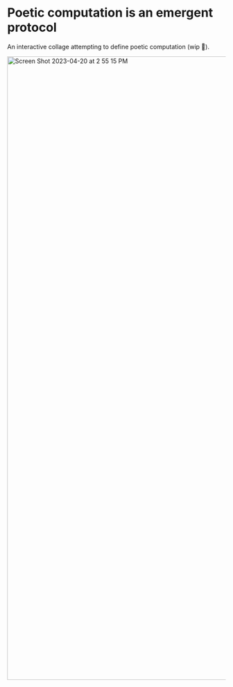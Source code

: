 # Poetic computation is an emergent protocol

An interactive collage attempting to define poetic computation (wip 🌱). 

<img width="1439" alt="Screen Shot 2023-04-20 at 2 55 15 PM" src="https://user-images.githubusercontent.com/48296334/233496060-1b408b0d-2f95-4a2c-8da8-10a25b76b568.png">
